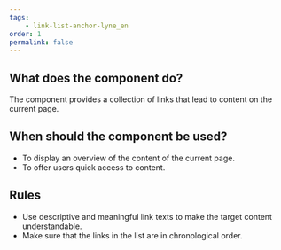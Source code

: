 ```yaml
---
tags: 
    - link-list-anchor-lyne_en
order: 1
permalink: false
---
```


## What does the component do?
The component provides a collection of links that lead to content on the current page.

## When should the component be used?
* To display an overview of the content of the current page.
* To offer users quick access to content.

## Rules
* Use descriptive and meaningful link texts to make the target content understandable.
* Make sure that the links in the list are in chronological order.